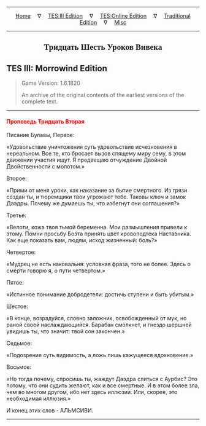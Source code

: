 
---

<!-- Jekyll Page Links -->

<center>
<a href="../../../../index.html">Home</a>
&emsp;&nabla;&emsp;
<a href="../../../index-tes3.html">TES:III Edition</a>
&emsp;&nabla;&emsp;
<a href="../../../index-teso.html">TES:Online Edition</a>
&emsp;&nabla;&emsp;
<a href="../../../index-traditional.html">Traditional Edition</a>
&emsp;&nabla;&emsp;
<a href="../../../index-misc.html">Misc</a>
</center>

<!-- Markdown Body Below: -->

---

<center>
<h2><span style="font-family:Georgia">Тридцать Шесть Уроков Вивека</span></h2>
</center>

## TES III: Morrowind Edition

> Game Version: 1.6.1820
>
> An archive of the original contents of the earliest versions of the complete text.

---

#### <span style="color:red">Проповедь Тридцать Вторая</span>

Писание Булавы, Первое:

«Удовольствие уничтожения суть удовольствие исчезновения в нереальном. Все те, кто бросает вызов спящему миру сему, в этом движении участия ищут. Я предвещаю отчуждение Двойной Двойственности с молотом.»

Второе:

«Прими от меня уроки, как наказание за бытие смертного. Из грязи создан ты, и тюремщики твои угрожают тебе. Таковы ключ и замок Даэдры. Почему же думаешь ты, что избегнут они соглашения?»

Третье:

«Велоти, кожа твоя тьмой беременна. Мои размышления привели к этому. Помни просьбу Боэта принять цвет кровоподтека Наставника. Как еще показать вам, людям, исход жизненный: боль?»

Четвертое:

«Мудрец не есть наковальня: условная фраза, того не более. Здесь о смерти говорю я, о пути четвертом.»

Пятое:

«Истинное понимание добродетели: достичь ступени и быть убитым.»

Шестое:

«В конце, возрадуйся, словно заложник, освобожденный от мук, но раной своей наслаждающийся. Барабан смолкнет, и гнездо шершней увидишь ты, что значит: твой сон закончен.»

Седьмое:

«Подозрение суть видимость, а ложь лишь кажущееся вдохновение.»

Восьмое:

«Но тогда почему, спросишь ты, жаждут Даэдра слиться с Аурбис? Это потому, что они судить желают, как и все смертные. И в этом более зла, чем во многом другом, ибо нет здесь иллюзии. Или, скорее, это необходимая иллюзия.»

И конец этих слов - АЛЬМСИВИ.

---
